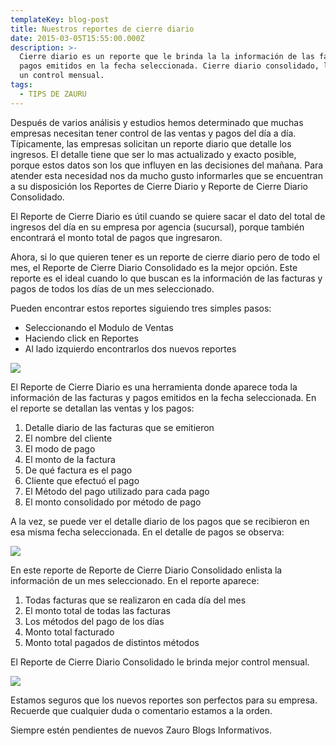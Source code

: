 ```yaml
---
templateKey: blog-post
title: Nuestros reportes de cierre diario
date: 2015-03-05T15:55:00.000Z
description: >-
  Cierre diario es un reporte que le brinda la la información de las facturas y
  pagos emitidos en la fecha seleccionada. Cierre diario consolidado, le brinda
  un control mensual.
tags:
  - TIPS DE ZAURU
---
```

Después de varios análisis y estudios hemos determinado que muchas empresas necesitan tener control de las ventas y pagos del día a día. Típicamente, las empresas solicitan un reporte diario que detalle los ingresos. El detalle tiene que ser lo mas actualizado y exacto posible, porque estos datos son los que influyen en las decisiones del mañana. Para atender esta necesidad nos da mucho gusto informarles que se encuentran a su disposición los Reportes de Cierre Diario y Reporte de Cierre Diario Consolidado.

 El Reporte de Cierre Diario es útil cuando se quiere sacar el dato del total de ingresos del día en su empresa por agencia (sucursal), porque también encontrará el monto total de pagos que ingresaron.

 Ahora, si lo que quieren tener es un reporte de cierre diario pero de todo el mes,  el Reporte de Cierre Diario Consolidado es la mejor opción. Este reporte es el ideal cuando lo que buscan es la información de las facturas y pagos de todos los días de un mes seleccionado.

Pueden encontrar estos reportes siguiendo tres simples pasos:

* Seleccionando el Modulo de Ventas
* Haciendo click en Reportes
* Al lado izquierdo encontrarlos dos nuevos reportes

![](/img/imagen3.png)

El Reporte de Cierre Diario es una herramienta donde aparece toda la información de las facturas y pagos emitidos en la fecha seleccionada. En el reporte se detallan las ventas y los pagos:

1. Detalle diario de las facturas que se emitieron 
2. El nombre del cliente
3. El modo de pago
4. El monto de la factura
5. De qué factura es el pago
6. Cliente que efectuó el pago
7. El Método del pago utilizado para cada pago
8. El monto consolidado por método de pago

A la vez, se puede ver el detalle diario de los pagos que se recibieron en esa misma fecha seleccionada. En el detalle de pagos se observa:



![](/img/imagen4.png)

En este reporte de Reporte de Cierre Diario Consolidado enlista la información de un mes seleccionado. En el reporte aparece:

1. Todas facturas que se realizaron en cada día del mes 
2. El monto total de todas las facturas  
3. Los métodos del pago de los días 
4. Monto total facturado  
5. Monto total pagados de distintos métodos 

El Reporte de Cierre Diario Consolidado le brinda mejor control mensual.



![](/img/imagen5.png)

Estamos seguros que los nuevos reportes son perfectos para su empresa. Recuerde que cualquier duda o comentario estamos a la orden.

Siempre estén pendientes de nuevos Zauro Blogs Informativos.
